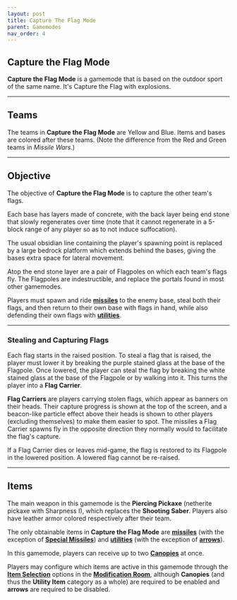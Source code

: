 ```yaml
---
layout: post
title: Capture The Flag Mode
parent: Gamemodes
nav_order: 4
---
```

**Capture the Flag Mode**
---

**Capture the Flag Mode** is a gamemode that is based on the outdoor sport of the same name. It's Capture the Flag with explosions.

---
## Teams
The teams in **Capture the Flag Mode** are Yellow and Blue. Items and bases are colored after these teams. (Note the difference from the Red and Green teams in *Missile Wars*.)

---
## Objective
The objective of **Capture the Flag Mode** is to capture the other team's flags.

Each base has layers made of concrete, with the back layer being end stone that slowly regenerates over time (note that it cannot regenerate in a 5-block range of any player so as to not induce suffocation).

The usual obsidian line containing the player's spawning point is replaced by a large bedrock platform which extends behind the bases, giving the bases extra space for lateral movement.

Atop the end stone layer are a pair of Flagpoles on which each team's flags fly. The Flagpoles are indestructible, and replace the portals found in most other gamemodes.

Players must spawn and ride **[missiles](https://zeroniaserver.github.io/RocketRidersWiki/missiles)** to the enemy base, steal both their flags, and then return to their own base with flags in hand, while also defending their own flags with **[utilities](https://zeroniaserver.github.io/RocketRidersWiki/utilities)**.

---
### Stealing and Capturing Flags

Each flag starts in the raised position. To steal a flag that is raised, the player must lower it by breaking the purple stained glass at the base of the Flagpole. Once lowered, the player can steal the flag by breaking the white stained glass at the base of the Flagpole or by walking into it. This turns the player into a **Flag Carrier**.

**Flag Carriers** are players carrying stolen flags, which appear as banners on their heads. Their capture progress is shown at the top of the screen, and a beacon-like particle effect above their heads is shown to other players (excluding themselves) to make them easier to spot. The missiles a Flag Carrier spawns fly in the opposite direction they normally would to facilitate the flag's capture.

If a Flag Carrier dies or leaves mid-game, the flag is restored to its Flagpole in the lowered position. A lowered flag cannot be re-raised.

---
## Items
The main weapon in this gamemode is the **Piercing Pickaxe** (netherite pickaxe with Sharpness I), which replaces the **Shooting Saber**. Players also have leather armor colored respectively after their team.

The only obtainable items in **Capture the Flag Mode** are **[missiles](https://zeroniaserver.github.io/RocketRidersWiki/missiles)** (with the exception of **[Special Missiles](https://zeroniaserver.github.io/RocketRidersWiki/missiles/special_missiles)**) and **[utilities](https://zeroniaserver.github.io/RocketRidersWiki/utilities)** (with the exception of **[arrows](https://zeroniaserver.github.io/RocketRidersWiki/utilities/arrows)**).

In this gamemode, players can receive up to two **[Canopies](https://zeroniaserver.github.io/RocketRidersWiki/utilities/canopy)** at once.

Players may configure which items are active in this gamemode through the **[Item Selection](https://zeroniaserver.github.io/RocketRidersWiki/modification_room/item_selection)** options in the **[Modification Room](https://zeroniaserver.github.io/RocketRidersWiki/modification_room/)**, although **Canopies** (and thus the **Utility Item** category as a whole) are required to be enabled and **arrows** are required to be disabled.